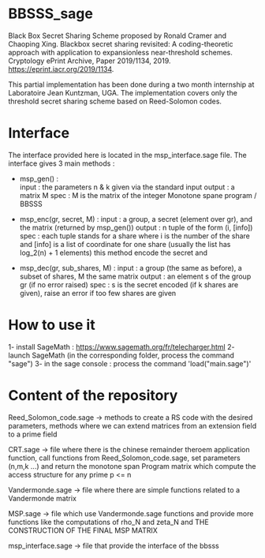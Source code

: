 # BBSSS_sage
Black Box Secret Sharing Scheme proposed by Ronald Cramer and Chaoping Xing. Blackbox secret sharing revisited: A
coding-theoretic approach with application to expansionless near-threshold schemes. Cryptology ePrint Archive, Paper 2019/1134, 2019. https://eprint.iacr.org/2019/1134.

This partial implementation has been done during a two month internship at Laboratoire Jean Kuntzman, UGA. The implementation covers only the threshold secret sharing scheme based on Reed-Solomon codes.

# Interface
The interface provided here is located in the msp_interface.sage file. The interface gives 3 main methods : 
- msp_gen() :                                             
        input : the parameters n & k given via the standard input
        output : a matrix M
        spec : M is the matrix of the integer Monotone spane program / BBSSS
                                                                                                                        
- msp_enc(gr, secret, M) : 
        input : a group, a secret (element over gr), and the matrix (returned by msp_gen()) 
        output : n tuple of the form (i, [info])      
        spec : each tuple stands for a share where i is the number of the share and [info] is a list of coordinate for one share (usually the list has log_2(n) + 1 elements)
               this method encode the secret and
- msp_dec(gr, sub_shares, M) :
        input : a group (the same as before), a subset of shares, M the same matrix
        output : an element s of the group gr (if no error raised)
        spec : s is the secret encoded (if k shares are given), raise an error if too few shares are given

# How to use it

1- install SageMath : https://www.sagemath.org/fr/telecharger.html
2- launch SageMath (in the corresponding folder, process the command "sage")
3- in the sage console : process the command 'load("main.sage")'

# Content of the repository

Reed_Solomon_code.sage -> methods to create a RS code with the desired parameters, methods where we can extend matrices from an extension field to a prime field

CRT.sage -> file where there is the chinese remainder theroem application function, call functions from Reed_Solomon_code.sage, set parameters (n,m,k ...) and return the monotone span Program matrix which compute the access structure for any prime p <= n

Vandermonde.sage -> file where there are simple functions related to a Vandermonde matrix  

MSP.sage -> file which use Vandermonde.sage functions and provide more functions like the computations of rho_N and zeta_N and THE CONSTRUCTION OF THE FINAL MSP MATRIX

msp_interface.sage -> file that provide the interface of the bbsss   
